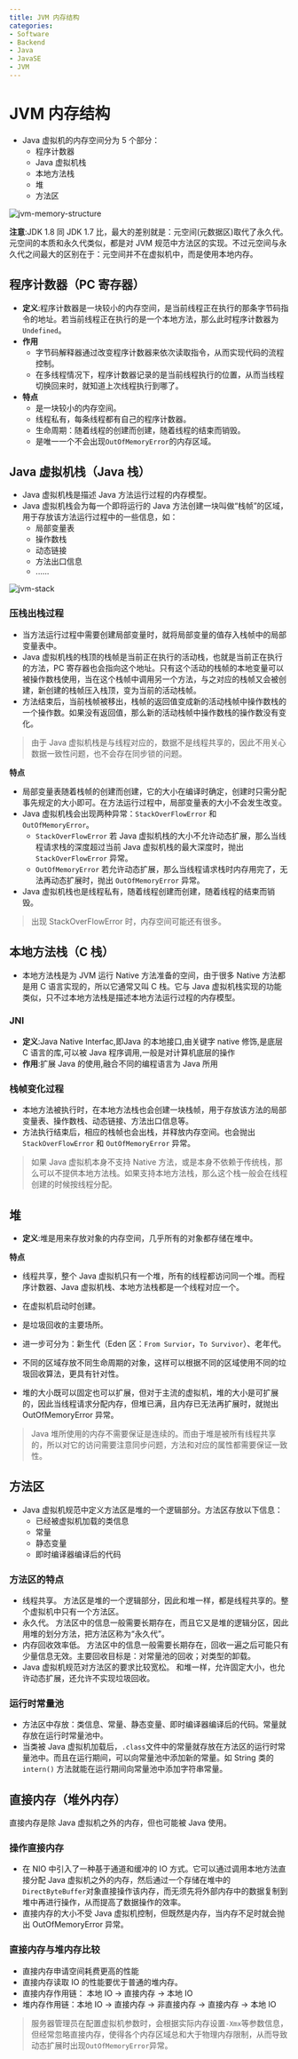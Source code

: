 ```yaml
---
title: JVM 内存结构
categories:
- Software
- Backend
- Java
- JavaSE
- JVM
---
```

# JVM 内存结构

- Java 虚拟机的内存空间分为 5 个部分：
  - 程序计数器
  - Java 虚拟机栈
  - 本地方法栈
  - 堆
  - 方法区

![jvm-memory-structure](https://cdn.jsdelivr.net/gh/LuShan123888/Files@main/Pictures/2021-03-14-jvm-memory-structure.jpg)

**注意**:JDK 1.8 同 JDK 1.7 比，最大的差别就是：元空间(元数据区)取代了永久代。元空间的本质和永久代类似，都是对 JVM 规范中方法区的实现。不过元空间与永久代之间最大的区别在于：元空间并不在虚拟机中，而是使用本地内存。

## 程序计数器（PC 寄存器）

- **定义**:程序计数器是一块较小的内存空间，是当前线程正在执行的那条字节码指令的地址。若当前线程正在执行的是一个本地方法，那么此时程序计数器为`Undefined`。
- **作用**
  - 字节码解释器通过改变程序计数器来依次读取指令，从而实现代码的流程控制。
  - 在多线程情况下，程序计数器记录的是当前线程执行的位置，从而当线程切换回来时，就知道上次线程执行到哪了。
- **特点**
  - 是一块较小的内存空间。
  - 线程私有，每条线程都有自己的程序计数器。
  - 生命周期：随着线程的创建而创建，随着线程的结束而销毁。
  - 是唯一一个不会出现`OutOfMemoryError`的内存区域。

## Java 虚拟机栈（Java 栈）

- Java 虚拟机栈是描述 Java 方法运行过程的内存模型。
- Java 虚拟机栈会为每一个即将运行的 Java 方法创建一块叫做“栈帧”的区域，用于存放该方法运行过程中的一些信息，如：
  - 局部变量表
  - 操作数栈
  - 动态链接
  - 方法出口信息
  - ......

![jvm-stack](https://cdn.jsdelivr.net/gh/LuShan123888/Files@main/Pictures/2021-03-14-jvm-stack.jpg)

### 压栈出栈过程

- 当方法运行过程中需要创建局部变量时，就将局部变量的值存入栈帧中的局部变量表中。
- Java 虚拟机栈的栈顶的栈帧是当前正在执行的活动栈，也就是当前正在执行的方法，PC 寄存器也会指向这个地址。只有这个活动的栈帧的本地变量可以被操作数栈使用，当在这个栈帧中调用另一个方法，与之对应的栈帧又会被创建，新创建的栈帧压入栈顶，变为当前的活动栈帧。
- 方法结束后，当前栈帧被移出，栈帧的返回值变成新的活动栈帧中操作数栈的一个操作数。如果没有返回值，那么新的活动栈帧中操作数栈的操作数没有变化。

> 由于 Java 虚拟机栈是与线程对应的，数据不是线程共享的，因此不用关心数据一致性问题，也不会存在同步锁的问题。

**特点**

- 局部变量表随着栈帧的创建而创建，它的大小在编译时确定，创建时只需分配事先规定的大小即可。在方法运行过程中，局部变量表的大小不会发生改变。
- Java 虚拟机栈会出现两种异常：`StackOverFlowError` 和 `OutOfMemoryError`。
  - `StackOverFlowError` 若 Java 虚拟机栈的大小不允许动态扩展，那么当线程请求栈的深度超过当前 Java 虚拟机栈的最大深度时，抛出 `StackOverFlowError` 异常。
  - `OutOfMemoryError` 若允许动态扩展，那么当线程请求栈时内存用完了，无法再动态扩展时，抛出 `OutOfMemoryError` 异常。
- Java 虚拟机栈也是线程私有，随着线程创建而创建，随着线程的结束而销毁。

> 出现 StackOverFlowError 时，内存空间可能还有很多。

## 本地方法栈（C 栈）

- 本地方法栈是为 JVM 运行 Native 方法准备的空间，由于很多 Native 方法都是用 C 语言实现的，所以它通常又叫 C 栈。它与 Java 虚拟机栈实现的功能类似，只不过本地方法栈是描述本地方法运行过程的内存模型。

### JNI

- **定义**:Java Native Interfac,即Java 的本地接口,由关键字 native 修饰,是底层 C 语言的库,可以被 Java 程序调用,一般是对计算机底层的操作
- **作用**:扩展 Java 的使用,融合不同的编程语言为 Java 所用

### 栈帧变化过程

- 本地方法被执行时，在本地方法栈也会创建一块栈帧，用于存放该方法的局部变量表、操作数栈、动态链接、方法出口信息等。
- 方法执行结束后，相应的栈帧也会出栈，并释放内存空间。也会抛出 `StackOverFlowError` 和 `OutOfMemoryError` 异常。

> 如果 Java 虚拟机本身不支持 Native 方法，或是本身不依赖于传统栈，那么可以不提供本地方法栈。如果支持本地方法栈，那么这个栈一般会在线程创建的时候按线程分配。

## 堆

- **定义**:堆是用来存放对象的内存空间，几乎所有的对象都存储在堆中。

**特点**

- 线程共享，整个 Java 虚拟机只有一个堆，所有的线程都访问同一个堆。而程序计数器、Java 虚拟机栈、本地方法栈都是一个线程对应一个。
- 在虚拟机启动时创建。
- 是垃圾回收的主要场所。
- 进一步可分为：新生代（Eden 区：`From Survior`，`To Survivor`）、老年代。

- 不同的区域存放不同生命周期的对象，这样可以根据不同的区域使用不同的垃圾回收算法，更具有针对性。
- 堆的大小既可以固定也可以扩展，但对于主流的虚拟机，堆的大小是可扩展的，因此当线程请求分配内存，但堆已满，且内存已无法再扩展时，就抛出 OutOfMemoryError 异常。

> Java 堆所使用的内存不需要保证是连续的。而由于堆是被所有线程共享的，所以对它的访问需要注意同步问题，方法和对应的属性都需要保证一致性。

## 方法区

- Java 虚拟机规范中定义方法区是堆的一个逻辑部分。方法区存放以下信息：
  - 已经被虚拟机加载的类信息
  - 常量
  - 静态变量
  - 即时编译器编译后的代码

### 方法区的特点

- 线程共享。 方法区是堆的一个逻辑部分，因此和堆一样，都是线程共享的。整个虚拟机中只有一个方法区。
- 永久代。 方法区中的信息一般需要长期存在，而且它又是堆的逻辑分区，因此用堆的划分方法，把方法区称为“永久代”。
- 内存回收效率低。 方法区中的信息一般需要长期存在，回收一遍之后可能只有少量信息无效。主要回收目标是：对常量池的回收；对类型的卸载。
- Java 虚拟机规范对方法区的要求比较宽松。 和堆一样，允许固定大小，也允许动态扩展，还允许不实现垃圾回收。

### 运行时常量池

- 方法区中存放：类信息、常量、静态变量、即时编译器编译后的代码。常量就存放在运行时常量池中。
- 当类被 Java 虚拟机加载后，`.class`文件中的常量就存放在方法区的运行时常量池中。而且在运行期间，可以向常量池中添加新的常量。如 String 类的 `intern()` 方法就能在运行期间向常量池中添加字符串常量。

## 直接内存（堆外内存）

直接内存是除 Java 虚拟机之外的内存，但也可能被 Java 使用。

### 操作直接内存

- 在 NIO 中引入了一种基于通道和缓冲的 IO 方式。它可以通过调用本地方法直接分配 Java 虚拟机之外的内存，然后通过一个存储在堆中的`DirectByteBuffer`对象直接操作该内存，而无须先将外部内存中的数据复制到堆中再进行操作，从而提高了数据操作的效率。
- 直接内存的大小不受 Java 虚拟机控制，但既然是内存，当内存不足时就会抛出 OutOfMemoryError 异常。

### 直接内存与堆内存比较

- 直接内存申请空间耗费更高的性能
- 直接内存读取 IO 的性能要优于普通的堆内存。
- 直接内存作用链： 本地 IO -> 直接内存 -> 本地 IO
- 堆内存作用链：本地 IO -> 直接内存 -> 非直接内存 -> 直接内存 -> 本地 IO

> 服务器管理员在配置虚拟机参数时，会根据实际内存设置`-Xmx`等参数信息，但经常忽略直接内存，使得各个内存区域总和大于物理内存限制，从而导致动态扩展时出现`OutOfMemoryError`异常。